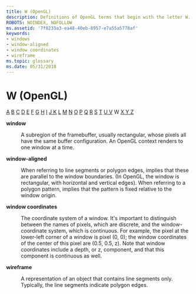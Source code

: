 ```yaml
---
title: W (OpenGL)
description: Definitions of OpenGL terms that begin with the letter W.
ROBOTS: NOINDEX, NOFOLLOW
ms.assetid: '7f8235a3-ea48-40eb-8957-e7a55a5778af'
keywords:
- windows
- window-aligned
- window coordinates
- wireframe
ms.topic: glossary
ms.date: 05/31/2018
---
```


# W (OpenGL)

[A](a.md) [B](b.md) [C](c.md) [D](d.md) [E](e.md) [F](f.md) [G](g.md) [H](h.md) [I](i.md) [J K](jk.md) [L](l.md) [M](m.md) [N](n.md) [O](o.md) [P](p.md) [Q](q.md) [R](r.md) [S](s.md) [T](t.md) [U V](u-v.md) W [X Y Z](x-y-z.md)

<dl> <dt>

<span id="opengl_window"></span><span id="OPENGL_WINDOW"></span>**window**
</dt> <dd>

A subregion of the framebuffer, usually rectangular, whose pixels all have the same buffer configuration. An OpenGL context renders to one window at a time.

</dd> <dt>

<span id="opengl_window_aligned"></span><span id="OPENGL_WINDOW_ALIGNED"></span>**window-aligned**
</dt> <dd>

When referring to line segments or polygon edges, implies that these are parallel to the window boundaries. (In OpenGL, the window is rectangular, with horizontal and vertical edges). When referring to a polygon pattern, implies that the pattern is fixed relative to the window origin.

</dd> <dt>

<span id="opengl_window_coordinates"></span><span id="OPENGL_WINDOW_COORDINATES"></span>**window coordinates**
</dt> <dd>

The coordinate system of a window. It's important to distinguish between the names of pixels, which are discrete, and the window-coordinate system, which is continuous. For example, the pixel at the lower-left corner of a window is pixel (0, 0); the window coordinates of the center of this pixel are (0.5, 0.5, z). Note that window coordinates include a depth, or z, component, and that this component is continuous as well.

</dd> <dt>

<span id="opengl_wireframe"></span><span id="OPENGL_WIREFRAME"></span>**wireframe**
</dt> <dd>

A representation of an object that contains line segments only. Typically, the line segments indicate polygon edges.

</dd> </dl>

 

 




